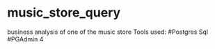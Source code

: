 # music_store_query
business analysis of one of the music store
Tools used:
#Postgres Sql
#PGAdmin 4
